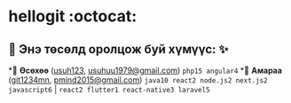 # hellogit :octocat: 

:rocket: Энэ төсөлд оролцож буй хүмүүс: :sparkles: 
-

*:lipstick: **Өсөхөө** ([usuh123](https://github.com/git1234mn), usuhuu1979@gmail.com) `php15 angular4`
*:whale: **Амараа** ([git1234mn](https://github.com/git1234mn), pmind2015@gmail.com) `java10 react2 node.js2 next.js2 javascript6` | `react2 flutter1 react-native3 laravel5`
